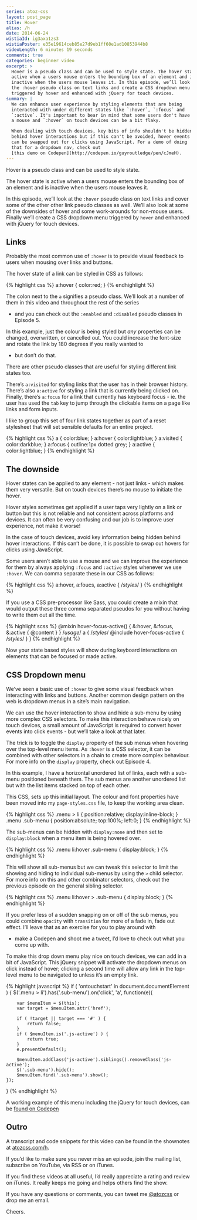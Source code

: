 ```yaml
---
series: atoz-css
layout: post_page
title: Hover
alias: /h
date: 2014-06-24
wistiaId: ig3axa1zs3
wistiaPoster: e35e19614ceb85e27d9eb1ff60e1ad10853944b8
videoLength: 6 minutes 19 seconds
comments: true
categories: beginner video
excerpt: >
  Hover is a pseudo class and can be used to style state. The hover state is 
  active when a users mouse enters the bounding box of an element and is 
  inactive when the users mouse leaves it. In this episode, we’ll look at 
  the :hover pseudo class on text links and create a CSS dropdown menu 
  triggered by hover and enhanced with jQuery for touch devices.
summary: |
  We can enhance user experience by styling elements that are being
  interacted with under different states like `:hover`, `:focus` and
  `:active`. It's important to bear in mind that some users don't have
  a mouse and `:hover` on touch devices can be a bit flaky. 

  When dealing with touch devices, key bits of info shouldn't be hidden
  behind hover interactions but if this can't be avoided, hover events
  can be swapped out for clicks using JavaScript. For a demo of doing
  that for a dropdown nav, check out 
  [this demo on Codepen](http://codepen.io/guyroutledge/pen/cJmeH).
---
```


Hover is a pseudo class and can be used to style state.

The hover state is active when a users mouse enters the bounding box of
an element and is inactive when the users mouse leaves it.

In this episode, we’ll look at the `:hover` pseudo class on text links and
cover some of the other other link pseudo classes as well. We’ll also
look at some of the downsides of hover and some work-arounds for
non-mouse users. Finally we’ll create a CSS dropdown menu triggered by
`hover` and enhanced with jQuery for touch devices.

## Links

Probably the most common use of `:hover` is to provide visual feedback to
users when mousing over links and buttons.

The hover state of a link can be styled in CSS as follows:

{% highlight css %}
a:hover { color:red; }
{% endhighlight %}

The colon next to the `a` signifies a pseudo class. We’ll look at
a number of them in this video and throughout the rest of the series
- and you can check out the `:enabled` and `:disabled` pseudo classes in
Episode 5.

In this example, just the colour is being styled but *any* properties
can be changed, overwritten, or cancelled out. You could increase the
font-size and rotate the link by 180 degrees if you really wanted to
- but don’t do that.

There are other pseudo classes that are useful for styling different
link states too.

There’s `a:visited` for styling links that the user has in their browser
history.  There’s also `a:active` for styling a link that is currently
being clicked on. Finally, there’s `a:focus` for a link that currently
has keyboard focus - ie. the user has used the `tab` key to jump through
the clickable items on a page like links and form inputs.

I like to group this set of four link states together as part of a reset
stylesheet that will set sensible defaults for an entire project.

{% highlight css %}
a { color:blue; }
a:hover { color:lightblue; }
a:visited { color:darkblue; }
a:focus { outline:1px dotted grey; }
a:active { color:lightblue; }
{% endhighlight %}

## The downside

Hover states can be applied to any element - not just links - which
makes them very versatile. But on touch devices there’s no mouse to
initiate the hover. 

Hover styles sometimes get applied if a user taps very lightly on a link
or button but this is not reliable and not consistent across platforms
and devices. It can often be very confusing and our job is to improve
user experience, not make it worse! 

In the case of touch devices, avoid key information being hidden behind
hover interactions. If this can’t be done, it is possible to swap out
hovers for clicks using JavaScript.

Some users aren’t able to use a mouse and we can improve the experience
for them by always applying `:focus` and `:active` styles whenever we
use `:hover`. We can comma separate these in our CSS as follows:

{% highlight css %}
a:hover,
a:foucs,
a:active {
	/*styles*/
}
{% endhighlight %}

If you use a CSS pre-processor like Sass, you could create a mixin that
would output these three comma separated pseudos for you without having
to write them out all the time.

{% highlight scss %}
@mixin hover-focus-active() {
	&:hover,
	&:focus,
	&:active { @content }
}
/*usage*/
a { 
	/*styles*/
	@include hover-focus-active {
		/*styles*/
	}
}
{% endhighlight %}

Now your state based styles will show during keyboard interactions on 
elements that can be focused or made active.

## CSS Dropdown menu

We’ve seen a basic use of `:hover` to give some visual feedback when
interacting with links and buttons. Another common design pattern on the
web is dropdown menus in a site’s main navigation. 

We can use the hover interaction to show and hide a sub-menu by using
more complex CSS selectors. To make this interaction behave nicely on
touch devices, a small amount of JavaScript is required to convert hover
events into click events - but we’ll take a look at that later.

The trick is to toggle the `display` property of the sub menus when
hovering over the top-level menu items. As `:hover` is a CSS selector,
it can be combined with other selectors in a chain to create more
complex behaviour. For more info on the `display` property, check out
Episode 4.

In this example, I have a horizontal unordered list of links, each with
a sub-menu positioned beneath them. The sub menus are another unordered
list but with the list items stacked on top of each other.

This CSS, sets up this initial layout. The colour and font properties
have been moved into my `page-styles.css` file, to keep the working area
clean.

{% highlight css %}
.menu > li {
	position:relative;
	display:inline-block;
}
.menu .sub-menu {
	position:absolute;
	top:100%;
	left:0;
}
{% endhighlight %}

The sub-menus can be hidden with `display:none` and then set to
`display:block` when a menu item is being hovered over. 

{% highlight css %}
.menu li:hover .sub-menu {
	display:block;
}
{% endhighlight %}

This will show all sub-menus but we can tweak this selector to limit the
showing and hiding to individual sub-menus by using the `>` child selector.
For more info on this and other combinator selectors, check out the
previous episode on the general sibling selector.

{% highlight css %}
.menu li:hover > .sub-menu { 
	display:block; 
}
{% endhighlight %}

If you prefer less of a sudden snapping on or off of the sub menus, you
could combine `opacity` with `transition` for more of a fade in, fade
out effect. I’ll leave that as an exercise for you to play around with
- make a Codepen and shoot me a tweet, I’d love to check out what you
come up with.

To make this drop down menu play nice on touch devices, we can add in
a bit of JavaScript. This jQuery snippet will activate the dropdown
menus on click instead of hover; clicking a second time will allow any
link in the top-level menu to be navigated to unless it’s an empty link.

{% highlight javascript %}
if ( 'ontouchstart' in document.documentElement ) {
	$('.menu > li').has('.sub-menu').on('click', 'a', function(e){

		var $menuItem = $(this);
		var target = $menuItem.attr('href');

		if ( !target || target === '#' ) {
			return false;
		}
		if ( $menuItem.is('.js-active') ) {
			return true;
		}
		e.preventDefault();

		$menuItem.addClass('js-active').siblings().removeClass('js-active');
		$('.sub-menu').hide();
		$menuItem.find('.sub-menu').show();
	});
}
{% endhighlight %}

A working example of this menu including the jQuery for touch devices,
can be [found on Codepen](http://codepen.io/guyroutledge/pen/cJmeH)

## Outro

A transcript and code snippets for this video can be found in the
shownotes at [atozcss.com/h](http://www.atozcss.com/h).

If you’d like to make sure you never miss an episode, join the mailing
list, subscribe on YouTube, via RSS or on iTunes.

If you find these videos at all useful, I’d really appreciate a rating
and review on iTunes. It really keeps me going and helps others find the
show.

If you have any questions or comments, you can tweet me
[@atozcss](http://www.twitter.com/atozcss) or drop me an
email.

Cheers.
